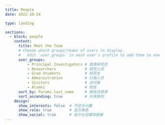 ```yaml
---
title: People
date: 2022-10-24

type: landing

sections:
  - block: people
    content:
      title: Meet the Team
      # Choose which groups/teams of users to display.
      #   Edit `user_groups` in each user's profile to add them to one or more of these groups.
      user_groups:
          - Principal Investigators # 首席研究员
          - Researchers             # 研究人员
          - Grad Students           # 研究生
          - Administration          # 行政人员
          - Visitors                # 访问者
          - Alumni                  # 校友
      sort_by: Params.last_name     # 按姓氏排序
      sort_ascending: true          # 升序排列
    design:
      show_interests: false  # 不显示兴趣
      show_role: true        # 显示角色
      show_social: true      # 显示社交媒体链接
---
```

